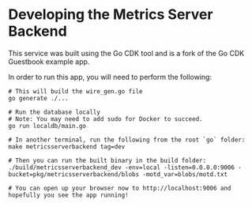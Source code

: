 <!--
  ~ Copyright by LunaSec (owned by Refinery Labs, Inc)
  ~
  ~ Licensed under the Creative Commons Attribution-ShareAlike 4.0 International
  ~ (the "License"); you may not use this file except in compliance with the
  ~ License. You may obtain a copy of the License at
  ~
  ~ https://creativecommons.org/licenses/by-sa/4.0/legalcode
  ~
  ~ See the License for the specific language governing permissions and
  ~ limitations under the License.
  ~
-->
# Developing the Metrics Server Backend
This service was built using the Go CDK tool and is a fork of the Go CDK Guestbook example app.

In order to run this app, you will need to perform the following:
```shell
# This will build the wire_gen.go file
go generate ./...

# Run the database locally
# Note: You may need to add sudo for Docker to succeed.
go run localdb/main.go

# In another terminal, run the following from the root `go` folder:
make metricsserverbackend tag=dev

# Then you can run the built binary in the build folder:
./build/metricsserverbackend_dev -env=local -listen=0.0.0.0:9006 -bucket=pkg/metricsserverbackend/blobs -motd_var=blobs/motd.txt

# You can open up your browser now to http://localhost:9006 and hopefully you see the app running!
```
